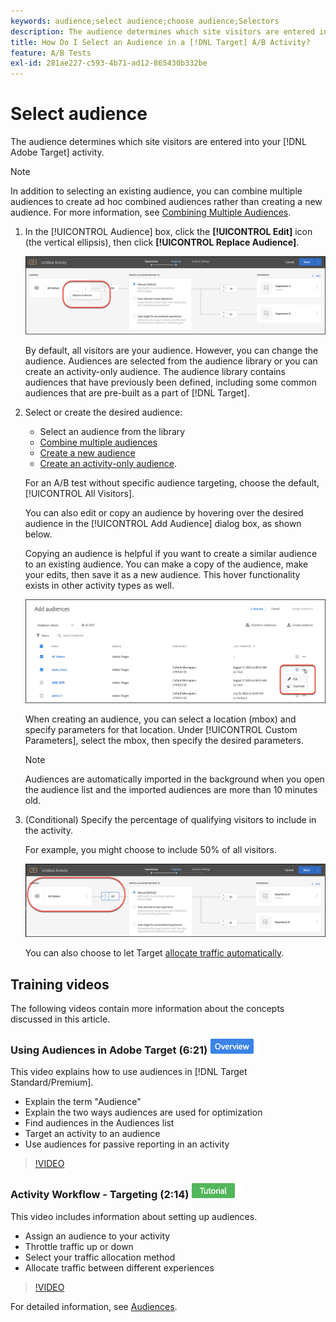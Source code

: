 ```yaml
---
keywords: audience;select audience;choose audience;Selectors
description: The audience determines which site visitors are entered into your Adobe [!DNL Target] activity.
title: How Do I Select an Audience in a [!DNL Target] A/B Activity?
feature: A/B Tests
exl-id: 281ae227-c593-4b71-ad12-865430b332be
---
```

# Select audience

The audience determines which site visitors are entered into your [!DNL Adobe Target] activity.

>[!NOTE]
>
>In addition to selecting an existing audience, you can combine multiple audiences to create ad hoc combined audiences rather than creating a new audience. For more information, see [Combining Multiple Audiences](/help/main/c-target/combining-multiple-audiences.md#concept_A7386F1EA4394BD2AB72399C225981E5).

1. In the [!UICONTROL Audience] box, click the **[!UICONTROL Edit]** icon (the vertical ellipsis), then click **[!UICONTROL Replace Audience]**.

   ![Replace Audience option](/help/main/c-activities/t-test-ab/t-test-create-ab/assets/replace-audience.png)

   By default, all visitors are your audience. However, you can change the audience. Audiences are selected from the audience library or you can create an activity-only audience. The audience library contains audiences that have previously been defined, including some common audiences that are pre-built as a part of [!DNL Target]. 
   
1. Select or create the desired audience:

    * Select an audience from the library
    * [Combine multiple audiences](/help/main/c-target/combining-multiple-audiences.md#concept_A7386F1EA4394BD2AB72399C225981E5)
    * [Create a new audience](/help/main/c-target/c-audiences/create-audience.md#task_1D507519D3AD4390B507F188BD294DC1)
    * [Create an activity-only audience](/help/main/c-target/creating-activity-only-audience.md#concept_A6BADCF530ED4AE1852E677FEBE68483). 
    
    For an A/B test without specific audience targeting, choose the default, [!UICONTROL All Visitors].

    You can also edit or copy an audience by hovering over the desired audience in the [!UICONTROL Add Audience] dialog box, as shown below. 

    Copying an audience is helpful if you want to create a similar audience to an existing audience. You can make a copy of the audience, make your edits, then save it as a new audience. This hover functionality exists in other activity types as well.

    ![Audience hover](/help/main/c-activities/t-test-ab/t-test-create-ab/assets/audience_picker_hover-new.png)

    When creating an audience, you can select a location (mbox) and specify parameters for that location. Under [!UICONTROL Custom Parameters], select the mbox, then specify the desired parameters.

   >[!NOTE]
   >
   >Audiences are automatically imported in the background when you open the audience list and the imported audiences are more than 10 minutes old.

1. (Conditional) Specify the percentage of qualifying visitors to include in the activity.

   For example, you might choose to include 50% of all visitors.

   ![Audience Percentage](/help/main/c-activities/t-test-ab/t-test-create-ab/assets/audperc-new.png)

   You can also choose to let Target [allocate traffic automatically](/help/main/c-activities/automated-traffic-allocation/automated-traffic-allocation.md#concept_A1407678796B4C569E94CBA8A9F7F5D4).

## Training videos

The following videos contain more information about the concepts discussed in this article.

### Using Audiences in Adobe Target (6:21) ![Overview badge](/help/main/assets/overview.png)

This video explains how to use audiences in [!DNL Target Standard/Premium].

* Explain the term "Audience"
* Explain the two ways audiences are used for optimization 
* Find audiences in the Audiences list 
* Target an activity to an audience 
* Use audiences for passive reporting in an activity

>[!VIDEO](https://video.tv.adobe.com/v/17398)

### Activity Workflow - Targeting (2:14) ![Tutorial badge](/help/main/assets/tutorial.png)

This video includes information about setting up audiences.

* Assign an audience to your activity 
* Throttle traffic up or down 
* Select your traffic allocation method 
* Allocate traffic between different experiences

>[!VIDEO](https://video.tv.adobe.com/v/17385)

For detailed information, see [Audiences](/help/main/c-target/c-audiences/audiences.md#concept_65BE870D290E412D8BBF557EEA67C271).
